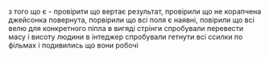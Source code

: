 з того що є - провірити що вертає результат, провірили що не корапчена джейсонка повернута, порвірили що всі поля є наявні, повірили що всі велю для конкретного піпла в вигяді стрінги
спробували перевести масу і висоту людини в інтеджер
спробували гетнути всі ссилки по фільмах і подивились що вони робочі
